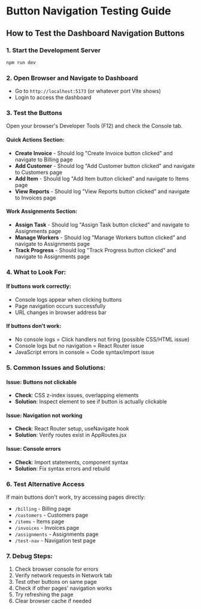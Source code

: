# Button Navigation Testing Guide

## How to Test the Dashboard Navigation Buttons

### 1. Start the Development Server
```bash
npm run dev
```

### 2. Open Browser and Navigate to Dashboard
- Go to `http://localhost:5173` (or whatever port Vite shows)
- Login to access the dashboard

### 3. Test the Buttons
Open your browser's Developer Tools (F12) and check the Console tab.

#### Quick Actions Section:
- **Create Invoice** - Should log "Create Invoice button clicked" and navigate to Billing page
- **Add Customer** - Should log "Add Customer button clicked" and navigate to Customers page  
- **Add Item** - Should log "Add Item button clicked" and navigate to Items page
- **View Reports** - Should log "View Reports button clicked" and navigate to Invoices page

#### Work Assignments Section:
- **Assign Task** - Should log "Assign Task button clicked" and navigate to Assignments page
- **Manage Workers** - Should log "Manage Workers button clicked" and navigate to Assignments page
- **Track Progress** - Should log "Track Progress button clicked" and navigate to Assignments page

### 4. What to Look For:

#### If buttons work correctly:
- Console logs appear when clicking buttons
- Page navigation occurs successfully
- URL changes in browser address bar

#### If buttons don't work:
- No console logs = Click handlers not firing (possible CSS/HTML issue)
- Console logs but no navigation = React Router issue
- JavaScript errors in console = Code syntax/import issue

### 5. Common Issues and Solutions:

#### Issue: Buttons not clickable
- **Check**: CSS z-index issues, overlapping elements
- **Solution**: Inspect element to see if button is actually clickable

#### Issue: Navigation not working
- **Check**: React Router setup, useNavigate hook
- **Solution**: Verify routes exist in AppRoutes.jsx

#### Issue: Console errors
- **Check**: Import statements, component syntax
- **Solution**: Fix syntax errors and rebuild

### 6. Test Alternative Access
If main buttons don't work, try accessing pages directly:
- `/billing` - Billing page
- `/customers` - Customers page  
- `/items` - Items page
- `/invoices` - Invoices page
- `/assignments` - Assignments page
- `/test-nav` - Navigation test page

### 7. Debug Steps:
1. Check browser console for errors
2. Verify network requests in Network tab
3. Test other buttons on same page
4. Check if other pages' navigation works
5. Try refreshing the page
6. Clear browser cache if needed

